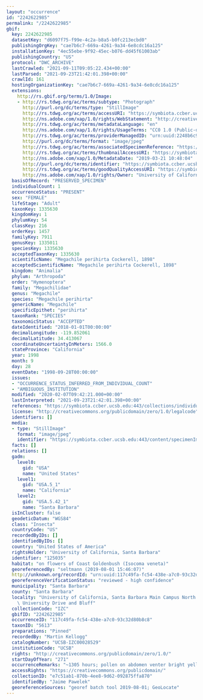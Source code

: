 ```yaml
---
layout: "occurrence"
id: "2242622985"
permalink: "/2242622985"
gbif:
  key: 2242622985
  datasetKey: "d6097f75-f99e-4c2a-b8a5-b0fc213ecbd0"
  publishingOrgKey: "cae7b6c7-669a-4261-9a34-6e8cdc16a125"
  installationKey: "4ec55ebe-9f92-45ec-b076-dd45f61003ab"
  publishingCountry: "US"
  protocol: "DWC_ARCHIVE"
  lastCrawled: "2021-09-11T09:05:22.434+00:00"
  lastParsed: "2021-09-23T21:42:01.398+00:00"
  crawlId: 161
  hostingOrganizationKey: "cae7b6c7-669a-4261-9a34-6e8cdc16a125"
  extensions:
    http://rs.gbif.org/terms/1.0/Image:
    - http://rs.tdwg.org/ac/terms/subtype: "Photograph"
      http://purl.org/dc/terms/type: "StillImage"
      http://rs.tdwg.org/ac/terms/accessURI: "https://symbiota.ccber.ucsb.edu:443/content/specimenImages/UCSB_IZC/UCSB-IZC00028/28529_1553190484_lg.jpg"
      http://ns.adobe.com/xap/1.0/rights/WebStatement: "http://creativecommons.org/publicdomain/zero/1.0/"
      http://rs.tdwg.org/ac/terms/metadataLanguage: "en"
      http://ns.adobe.com/xap/1.0/rights/UsageTerms: "CC0 1.0 (Public-domain)"
      http://rs.tdwg.org/ac/terms/providerManagedID: "urn:uuid:2248b6c9-7138-4912-8d06-1401a5e032ab"
      http://purl.org/dc/terms/format: "image/jpeg"
      http://rs.tdwg.org/ac/terms/associatedSpecimenReference: "https://symbiota.ccber.ucsb.edu:443/collections/individual/index.php?occid=125035"
      http://rs.tdwg.org/ac/terms/thumbnailAccessURI: "https://symbiota.ccber.ucsb.edu:443/content/specimenImages/UCSB_IZC/UCSB-IZC00028/28529_1553190484_tn.jpg"
      http://ns.adobe.com/xap/1.0/MetadataDate: "2019-03-21 10:48:04"
      http://purl.org/dc/terms/identifier: "https://symbiota.ccber.ucsb.edu:443/content/specimenImages/UCSB_IZC/UCSB-IZC00028/28529_1553190484_lg.jpg"
      http://rs.tdwg.org/ac/terms/goodQualityAccessURI: "https://symbiota.ccber.ucsb.edu:443/content/specimenImages/UCSB_IZC/UCSB-IZC00028/28529_1553190484.jpg"
      http://ns.adobe.com/xap/1.0/rights/Owner: "University of California, Santa Barbara"
  basisOfRecord: "PRESERVED_SPECIMEN"
  individualCount: 1
  occurrenceStatus: "PRESENT"
  sex: "FEMALE"
  lifeStage: "Adult"
  taxonKey: 1335630
  kingdomKey: 1
  phylumKey: 54
  classKey: 216
  orderKey: 1457
  familyKey: 7911
  genusKey: 1335011
  speciesKey: 1335630
  acceptedTaxonKey: 1335630
  scientificName: "Megachile perihirta Cockerell, 1898"
  acceptedScientificName: "Megachile perihirta Cockerell, 1898"
  kingdom: "Animalia"
  phylum: "Arthropoda"
  order: "Hymenoptera"
  family: "Megachilidae"
  genus: "Megachile"
  species: "Megachile perihirta"
  genericName: "Megachile"
  specificEpithet: "perihirta"
  taxonRank: "SPECIES"
  taxonomicStatus: "ACCEPTED"
  dateIdentified: "2018-01-01T00:00:00"
  decimalLongitude: -119.852061
  decimalLatitude: 34.413067
  coordinateUncertaintyInMeters: 1566.0
  stateProvince: "California"
  year: 1998
  month: 9
  day: 28
  eventDate: "1998-09-28T00:00:00"
  issues:
  - "OCCURRENCE_STATUS_INFERRED_FROM_INDIVIDUAL_COUNT"
  - "AMBIGUOUS_INSTITUTION"
  modified: "2020-02-07T09:42:21.000+00:00"
  lastInterpreted: "2021-09-23T21:42:01.398+00:00"
  references: "https://symbiota.ccber.ucsb.edu:443/collections/individual/index.php?occid=125035"
  license: "http://creativecommons.org/publicdomain/zero/1.0/legalcode"
  identifiers: []
  media:
  - type: "StillImage"
    format: "image/jpeg"
    identifier: "https://symbiota.ccber.ucsb.edu:443/content/specimenImages/UCSB_IZC/UCSB-IZC00028/28529_1553190484_lg.jpg"
  facts: []
  relations: []
  gadm:
    level0:
      gid: "USA"
      name: "United States"
    level1:
      gid: "USA.5_1"
      name: "California"
    level2:
      gid: "USA.5.42_1"
      name: "Santa Barbara"
  isInCluster: false
  geodeticDatum: "WGS84"
  class: "Insecta"
  countryCode: "US"
  recordedByIDs: []
  identifiedByIDs: []
  country: "United States of America"
  rightsHolder: "University of California, Santa Barbara"
  identifier: "125035"
  habitat: "on flowers of Coast Goldenbush (Isocoma veneta)"
  georeferencedBy: "seltmann (2019-08-01 15:46:07)"
  http://unknown.org/recordId: "urn:uuid:117c49fa-fc54-438e-a7c0-93c32d80b8c8"
  georeferenceVerificationStatus: "reviewed - high confidence"
  municipality: "Santa Barbara"
  county: "Santa Barbara"
  locality: "University of California, Santa Barbara Main Campus North Bluff; between\
    \ University Drive and Bluff"
  collectionCode: "IZC"
  gbifID: "2242622985"
  occurrenceID: "117c49fa-fc54-438e-a7c0-93c32d80b8c8"
  taxonID: "5613"
  preparations: "Pinned"
  recordedBy: "Martin Kellogg"
  catalogNumber: "UCSB-IZC00028529"
  institutionCode: "UCSB"
  rights: "http://creativecommons.org/publicdomain/zero/1.0/"
  startDayOfYear: "271"
  occurrenceRemarks: "~1305 hours; pollen on abdomen venter bright yellow"
  accessRights: "https://creativecommons.org/publicdomain/"
  collectionID: "e7c51ab1-870b-4ee8-9d62-092875ffa870"
  identifiedBy: "Jaime Pawelek"
  georeferenceSources: "georef batch tool 2019-08-01; GeoLocate"
---
```

